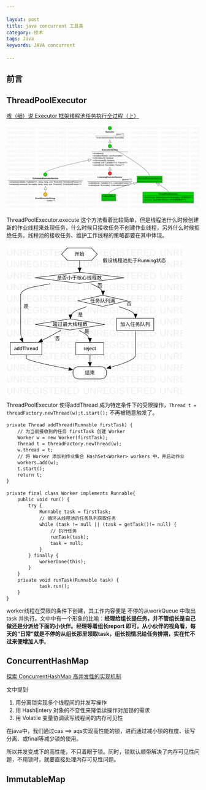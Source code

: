 ```yaml
---

layout: post
title: java concurrent 工具类
category: 技术
tags: Java
keywords: JAVA concurrent

---
```


## 前言

## ThreadPoolExecutor

[戏（细）说 Executor 框架线程池任务执行全过程（上）](https://www.infoq.cn/article/executor-framework-thread-pool-task-execution-part-01/)

![](/public/upload/java/various_executor.png)

ThreadPoolExecutor.execute 这个方法看着比较简单，但是线程池什么时候创建新的作业线程来处理任务，什么时候只接收任务不创建作业线程，另外什么时候拒绝任务。线程池的接收任务、维护工作线程的策略都要在其中体现。

![](/public/upload/netty/ThreadPoolExecutor_execute.png)


ThreadPoolExecutor 使得addThread 成为特定条件下的受限操作，`Thread t = threadFactory.newThread(w);t.start();` 不再被随意触发了。

    private Thread addThread(Runnable firstTask) {
        // 为当前接收到的任务 firstTask 创建 Worker
        Worker w = new Worker(firstTask);
        Thread t = threadFactory.newThread(w);
        w.thread = t;
        // 将 Worker 添加到作业集合 HashSet<Worker> workers 中，并启动作业 
        workers.add(w);
        t.start();
        return t;
    }

    private final class Worker implements Runnable{
        public void run() {
            try {
                Runnable task = firstTask;
                // 循环从线程池的任务队列获取任务 
                while (task != null || (task = getTask()!= null) {
                    // 执行任务 
                    runTask(task);
                    task = null;
                }
            } finally {
                workerDone(this);
            }
        }
        private void runTask(Runnable task) {         
                task.run();
        }
    }

worker线程在受限的条件下创建，其工作内容便是 不停的从workQueue 中取出task 并执行。文中中有一个形象的比喻：**经理给组长提任务，并不管组长是自己做还是分派给下面的小伙伴。经理等着组长report 即可，从小伙伴的视角看，每天的“日常”就是不停的从组长那里领取task，组长视情况给任务排期，实在忙不过来便增加人手**。

## ConcurrentHashMap

[探索 ConcurrentHashMap 高并发性的实现机制](https://www.ibm.com/developerworks/cn/java/java-lo-concurrenthashmap/)

文中提到

1. 用分离锁实现多个线程间的并发写操作
2. 用 HashEntery 对象的不变性来降低读操作对加锁的需求
3. 用 Volatile 变量协调读写线程间的内存可见性

在java中，我们通过cas ==> aqs实现高性能的锁，进而通过减小锁的粒度、读写分离、或final等减少锁的使用。

所以并发变成下的高性能，不只着眼于锁。同时，锁默认顺带解决了内存可见性问题，不用锁时，就要直接处理内存可见性问题。

## ImmutableMap

